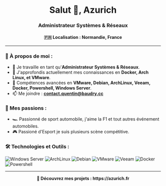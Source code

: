 <h1 align="center">Salut 👋, Azurich</h1>
<h3 align="center">Administrateur Systèmes & Réseaux</h3>
<h4 align="center"> 🇫🇷  Localisation : Normandie, France</h4>

---

### 🤝 À propos de moi :

- 🔭 Je travaille en tant qu'**Administrateur Systèmes & Réseaux**.
- 🌱 J'approfondis actuellement mes connaissances en **Docker, Arch Linux, et VMware**.
- 💪 Compétences avancées en **VMware, Debian, ArchLinux, Veeam, Docker, Powershell, Windows Server**.
- 📫 Me joindre : **contact.quentin@baudry.cc**

### 🤝 Mes passions :

- 🏎️ Passionné de sport automobile, j'aime la F1 et tout autres événement automobiles.
- 🎮 Passioné d'Esport je suis plusieurs scène compétitive.


### 🛠️ Technologies et Outils :

<p>
  <img src="https://img.shields.io/badge/Windows_Server-0078D6?style=for-the-badge&logo=windows&logoColor=white" alt="Windows Server" />
  <img src="https://img.shields.io/badge/ArchLinux-1793D1?style=for-the-badge&logo=archlinux&logoColor=white" alt="ArchLinux" />
  <img src="https://img.shields.io/badge/Debian-A81D33?style=for-the-badge&logo=debian&logoColor=white" alt="Debian" />
  <img src="https://img.shields.io/badge/VMware-607078?style=for-the-badge&logo=vmware&logoColor=white" alt="VMware" />
  <img src="https://img.shields.io/badge/Veeam-00B336?style=for-the-badge&logo=veeam&logoColor=white" alt="Veeam" />
  <img src="https://img.shields.io/badge/Docker-2496ED?style=for-the-badge&logo=docker&logoColor=white" alt="Docker" />
  <img src="https://img.shields.io/badge/Powershell-5391FE.svg?&style=for-the-badge&logo=powershell&logoColor=white" alt="Powershell" /></p>

---

<p align="center">
  <b>🚀 Découvrez mes projets : https://azurich.fr</b>
</p>
